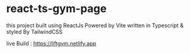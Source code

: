 # react-ts-gym-page
this project built using ReactJs Powered by Vite written in Typescript &amp; styled By TailwindCSS

live Build : https://liftgym.netlify.app
